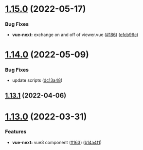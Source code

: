 # [1.15.0](https://github.com/bytedance/bytemd/compare/v1.14.0...v1.15.0) (2022-05-17)


### Bug Fixes

* **vue-next:** exchange on and off of viewer.vue ([#186](https://github.com/bytedance/bytemd/issues/186)) ([efcb96c](https://github.com/bytedance/bytemd/commit/efcb96c36b115defa99850ffa7d1aa61158a8702))



# [1.14.0](https://github.com/bytedance/bytemd/compare/v1.13.1...v1.14.0) (2022-05-09)


### Bug Fixes

* update scripts ([dc13a48](https://github.com/bytedance/bytemd/commit/dc13a48a8a80077212439f7d04cdafa417ee0490))



## [1.13.1](https://github.com/bytedance/bytemd/compare/v1.13.0...v1.13.1) (2022-04-06)



# [1.13.0](https://github.com/bytedance/bytemd/compare/v1.12.4...v1.13.0) (2022-03-31)


### Features

* **vue-next:** vue3 component ([#163](https://github.com/bytedance/bytemd/issues/163)) ([b14a4f1](https://github.com/bytedance/bytemd/commit/b14a4f1ce6e16210965cf604ff8b70b0cc078368))




